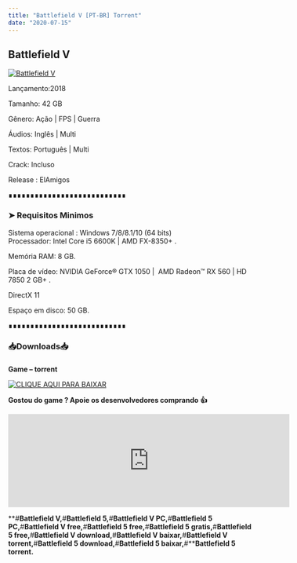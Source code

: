 ```yaml
---
title: "Battlefield V [PT-BR] Torrent"
date: "2020-07-15"
---
```


## Battlefield V

[![](https://1.bp.blogspot.com/-ZcKWFeTFmF0/XwWFpuljpII/AAAAAAAAAzI/Tx3tTuQIciMAlJ86gSALADBJybsygSLVwCLcBGAsYHQ/s640/798344.jpg "Battlefield V")](https://1.bp.blogspot.com/-ZcKWFeTFmF0/XwWFpuljpII/AAAAAAAAAzI/Tx3tTuQIciMAlJ86gSALADBJybsygSLVwCLcBGAsYHQ/s1600/798344.jpg)

  

Lançamento:2018

Tamanho: 42 GB

Gênero: Ação | FPS | Guerra

Áudios: Inglês | Multi

Textos: Português | Multi

Crack: Incluso

Release : ElAmigos

∎∎∎∎∎∎∎∎∎∎∎∎∎∎∎∎∎∎∎∎∎∎∎∎∎∎∎

  

### ➤ Requisitos Minimos

Sistema operacional : Windows 7/8/8.1/10 (64 bits)  
Processador: Intel Core i5 6600K | AMD FX-8350+ .

Memória RAM: 8 GB.

Placa de vídeo: NVIDIA GeForce® GTX 1050 |  AMD Radeon™ RX 560 | HD 7850 2 GB+ .

DirectX 11

Espaço em disco: 50 GB.

∎∎∎∎∎∎∎∎∎∎∎∎∎∎∎∎∎∎∎∎∎∎∎∎∎∎∎

### 📥Downloads📥

### 

**Game – torrent**

[![](https://1.bp.blogspot.com/-RBh2DeQzAe8/XwRU-bThfxI/AAAAAAAAAyk/mhrHLuqp6DADYjlr9cMsETB9z8v9liz0wCLcBGAsYHQ/s320/3185816cd74683d96d375aa5f1443064.png "CLIQUE AQUI PARA BAIXAR")](https://stfly.me/W8hS)

**Gostou do game ? Apoie os desenvolvedores comprando** **👍**

<iframe frameborder="0" height="190" src="https://store.steampowered.com/widget/1238810/" width="574"></iframe>

**#****Battlefield V,****#****Battlefield 5,****#****Battlefield V PC,****#****Battlefield 5 PC,****#****Battlefield V free,****#****Battlefield 5 free,****#****Battlefield 5 gratis,****#****Battlefield 5 free,****#****Battlefield V download,****#****Battlefield V baixar,****#****Battlefield V torrent,****#****Battlefield 5 download,****#****Battlefield 5 baixar,****#****Battlefield 5 torrent.**
